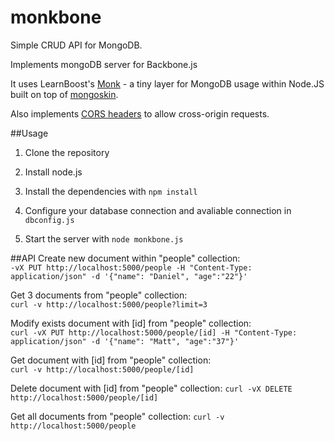 monkbone
========

Simple CRUD API for MongoDB.

Implements mongoDB server for Backbone.js

It uses LearnBoost's [Monk](https://github.com/LearnBoost/monk) - a tiny layer for MongoDB usage within Node.JS built on top of [mongoskin](https://github.com/kissjs/node-mongoskin).

Also implements [CORS headers](https://developer.mozilla.org/en/http_access_control) to allow cross-origin requests.

##Usage

1. Clone the repository

2. Install node.js

3. Install the dependencies with `npm install`

4. Configure your database connection and avaliable connection in `dbconfig.js`

5. Start the server with `node monkbone.js`

##API
Create new document within "people" collection:  
`-vX PUT http://localhost:5000/people -H "Content-Type: application/json" -d '{"name": "Daniel", "age":"22"}'`

Get 3 documents from "people" collection:  
`curl -v http://localhost:5000/people?limit=3`

Modify exists document with [id] from "people" collection:  
`curl -vX PUT http://localhost:5000/people/[id] -H "Content-Type: application/json" -d '{"name": "Matt", "age":"37"}'`

Get document with [id] from "people" collection:  
`curl -v http://localhost:5000/people/[id]`

Delete document with [id] from "people" collection: 
`curl -vX DELETE http://localhost:5000/people/[id]`

Get all documents from "people" collection: 
`curl -v http://localhost:5000/people`
